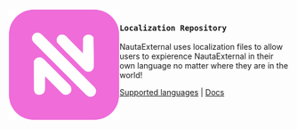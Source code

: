 <img src="https://raw.githubusercontent.com/NautaDevs/localization/3f200898dc80c786ec02c1bd773fb3fbcd3c74b8/nauta-orchid.svg" align="left" width="200"/>

### `Localization Repository`

NautaExternal uses localization files to allow users to expierence NautaExternal in their own language no matter where they are in the world!

<a href="https://nautaexternal.dev/#features">Supported languages</a> |
<a href="https://nautaexternal.dev/docs/localization">Docs</a>
